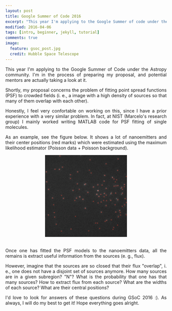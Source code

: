 ```yaml
---
layout: post
title: Google Summer of Code 2016
excerpt: "This year I'm applying to the Google Summer of code under the Astropy community"
modified: 2016-04-06
tags: [intro, beginner, jekyll, tutorial]
comments: true
image:
  feature: gsoc_post.jpg
  credit: Hubble Space Telescope
---
```

<p style='text-align: justify;'>
This year I'm applying to the Google Summer of Code under the Astropy community. I'm in the process of preparing my proposal, and potential mentors are actually taking a look at it.
</p>

<p style='text-align: justify;'>
Shortly, my proposal concerns the problem of fitting point spread functions (PSF) to crowded fields (i. e., a image with a high density of sources so that many of them overlap with each other).
</p>

<p style='text-align: justify;'>
Honestly, I feel very confortable on working on this, since I have a prior experience with a very similar problem. In fact, at NIST (Marcelo's research group) I mainly worked writing MATLAB code for PSF fitting of single molecules.
</p>

<p style='text-align: justify;'>
As an example, see the figure below. It shows a lot of nanoemitters and their center positions (red marks) which were estimated using the maximum likelihood estimator (Poisson data + Poisson background).
</p>
<center><img src="../images/emccd.jpg" style="width:256px;height:256px;"></center>
<br>

<p style='text-align: justify;'>
Once one has fitted the PSF models to the nanoemitters data, all the remains is extract useful information from the sources (e. g., flux).
</p>

<p style='text-align: justify;'>
However, imagine that the sources are so closed that their flux "overlap", i. e., one does not have a disjoint set of sources anymore. How many sources are in a given subregion? "N"? What is the probability that one has that many sources? How to extract flux from each source? What are the widths of each source? What are their central positions?
</p>

<p style='text-align: justify;'>
I'd love to look for answers of these questions during GSoC 2016 :). As always, I will do my best to get it! Hope everything goes alright.
</p>


